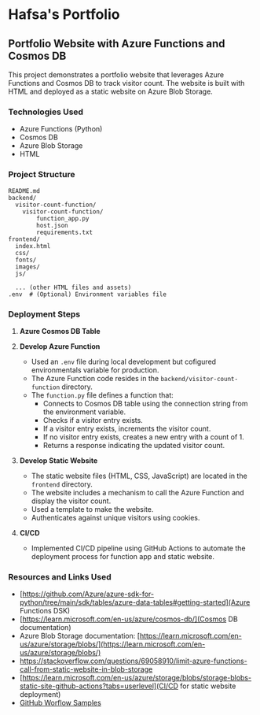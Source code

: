 # Hafsa's Portfolio

## Portfolio Website with Azure Functions and Cosmos DB

This project demonstrates a portfolio website that leverages Azure Functions and Cosmos DB to track visitor count. The website is built with HTML and deployed as a static website on Azure Blob Storage.

### Technologies Used

* Azure Functions (Python)
* Cosmos DB
* Azure Blob Storage
* HTML

### Project Structure

```
README.md
backend/
  visitor-count-function/
    visitor-count-function/
        function_app.py
        host.json
        requirements.txt
frontend/
  index.html
  css/
  fonts/
  images/
  js/

  ... (other HTML files and assets)
.env  # (Optional) Environment variables file
```

### Deployment Steps

1. **Azure Cosmos DB Table**

2. **Develop Azure Function**
    * Used an `.env` file during local development but cofigured environmentals variable for production.
    * The Azure Function code resides in the `backend/visitor-count-function` directory.
    * The `function.py` file defines a function that:
        * Connects to Cosmos DB table using the connection string from the environment variable.
        * Checks if a visitor entry exists.
        * If a visitor entry exists, increments the visitor count.
        * If no visitor entry exists, creates a new entry with a count of 1.
        * Returns a response indicating the updated visitor count.

3. **Develop Static Website**
    * The static website files (HTML, CSS, JavaScript) are located in the `frontend` directory.
    * The website includes a mechanism to call the Azure Function and display the visitor count.
    * Used a template to make the website.
    * Authenticates against unique visitors using cookies.

4. **CI/CD**
    * Implemented CI/CD pipeline using GitHub Actions to automate the deployment process for  function app and static website.

### Resources and Links Used

* [https://github.com/Azure/azure-sdk-for-python/tree/main/sdk/tables/azure-data-tables#getting-started](Azure Functions DSK)
* [https://learn.microsoft.com/en-us/azure/cosmos-db/](Cosmos DB documentation)
* Azure Blob Storage documentation: [https://learn.microsoft.com/en-us/azure/storage/blobs/](https://learn.microsoft.com/en-us/azure/storage/blobs/)
* https://stackoverflow.com/questions/69058910/limit-azure-functions-call-from-static-website-in-blob-storage
* [https://learn.microsoft.com/en-us/azure/storage/blobs/storage-blobs-static-site-github-actions?tabs=userlevel](CI/CD for static website deployment)
* [GitHub Worflow Samples](https://github.com/Azure/actions-workflow-samples)

